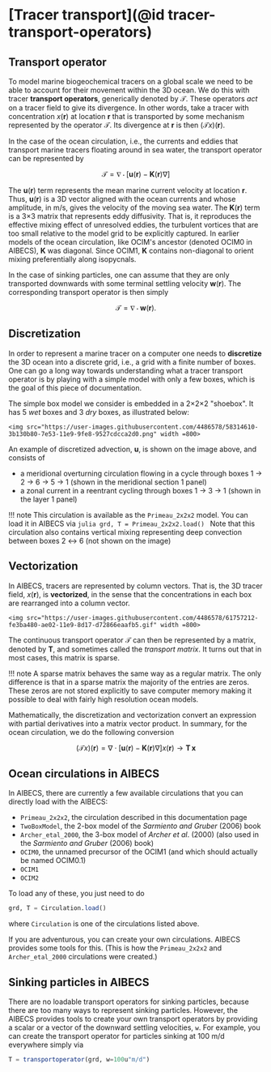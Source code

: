 # [Tracer transport](@id tracer-transport-operators)

## Transport operator

To model marine biogeochemical tracers on a global scale we need to be able to account for their movement within the 3D ocean.
We do this with tracer **transport operators**, generically denoted by $\mathcal{T}$.
These operators *act* on a tracer field to give its divergence.
In other words, take a tracer with concentration $x(\boldsymbol{r})$ at location $\boldsymbol{r}$ that is transported by some mechanism represented by the operator $\mathcal{T}$.
Its divergence at $\boldsymbol{r}$ is then $(\mathcal{T} x)(\boldsymbol{r})$.

In the case of the ocean circulation, i.e., the currents and eddies that transport marine tracers floating around in sea water, the transport operator can be represented by

$$\mathcal{T} = \nabla \cdot \left[ \boldsymbol{u}(\boldsymbol{r}) - \mathbf{K}(\boldsymbol{r}) \nabla \right]$$

The $\boldsymbol{u}(\boldsymbol{r})$ term represents the mean marine current velocity at location $\boldsymbol{r}$.
Thus, $\boldsymbol{u}(\boldsymbol{r})$ is a 3D vector aligned with the ocean currents and whose amplitude, in m/s, gives the velocity of the moving sea water.
The $\mathbf{K}(\boldsymbol{r})$ term is a 3×3 matrix that represents eddy diffusivity.
That is, it reproduces the effective mixing effect of unresolved eddies, the turbulent vortices that are too small relative to the model grid to be explicitly captured.
In earlier models of the ocean circulation, like OCIM's ancestor (denoted OCIM0 in AIBECS), $\mathbf{K}$ was diagonal.
Since OCIM1, $\mathbf{K}$ contains non-diagonal to orient mixing preferentially along isopycnals.

In the case of sinking particles, one can assume that they are only transported downwards with some terminal settling velocity $\boldsymbol{w}(\boldsymbol{r}).$
The corresponding transport operator is then simply

$$\mathcal{T} = \nabla \cdot \boldsymbol{w}(\boldsymbol{r}).$$

## Discretization

In order to represent a marine tracer on a computer one needs to **discretize** the 3D ocean into a discrete grid, i.e., a grid with a finite number of boxes.
One can go a long way towards understanding what a tracer transport operator is by playing with a simple model with only a few boxes, which is the goal of this piece of documentation.

The simple box model we consider is embedded in a 2×2×2 "shoebox".
It has 5 *wet* boxes and 3 *dry* boxes, as illustrated below:

```@raw html
<img src="https://user-images.githubusercontent.com/4486578/58314610-3b130b80-7e53-11e9-9fe8-9527cdcca2d0.png" width =800>
```

An example of discretized advection, $\boldsymbol{u}$, is shown on the image above, and consists of
- a meridional overturning circulation flowing in a cycle through boxes 1 → 2 → 6 → 5 → 1 (shown in the meridional section 1 panel)
- a zonal current in a reentrant cycling through boxes 1 → 3 → 1 (shown in the layer 1 panel)

!!! note
    This circulation is available as the `Primeau_2x2x2` model.
    You can load it in AIBECS via
    ```julia
    grd, T = Primeau_2x2x2.load()
    ```
    Note that this circulation also contains vertical mixing representing deep convection between boxes 2 ↔ 6 (not shown on the image)

## Vectorization

In AIBECS, tracers are represented by column vectors.
That is, the 3D tracer field, $x(\boldsymbol{r})$, is **vectorized**, in the sense that the concentrations in each box are rearranged into a column vector.

```@raw html
<img src="https://user-images.githubusercontent.com/4486578/61757212-fe3ba480-ae02-11e9-8d17-d72866eaafb5.gif" width =800>
```

The continuous transport operator $\mathcal{T}$ can then be represented by a matrix, denoted by $\mathbf{T}$, and sometimes called the *transport matrix*.
It turns out that in most cases, this matrix is sparse.

!!! note
    A sparse matrix behaves the same way as a regular matrix.
    The only difference is that in a sparse matrix the majority of the entries are zeros.
    These zeros are not stored explicitly to save computer memory making it possible to deal with fairly high resolution ocean models.

Mathematically, the discretization and vectorization convert an expression with partial derivatives into a matrix vector product.
In summary, for the ocean circulation, we do the following conversion

$$(\mathcal{T} x)(\boldsymbol{r}) = \nabla \cdot \left[ \boldsymbol{u}(\boldsymbol{r}) - \mathbf{K}(\boldsymbol{r}) \nabla \right] x(\boldsymbol{r}) \longrightarrow \mathbf{T} \, \boldsymbol{x}$$

## Ocean circulations in AIBECS

In AIBECS, there are currently a few available circulations that you can directly load with the AIBECS:

- `Primeau_2x2x2`, the circulation described in this documentation page
- `TwoBoxModel`, the 2-box model of the *Sarmiento and Gruber* (2006) book
- `Archer_etal_2000`, the 3-box model of *Archer et al*. (2000) (also used in the *Sarmiento and Gruber* (2006) book)
- `OCIM0`, the unnamed precursor of the OCIM1 (and which should actually be named OCIM0.1)
- `OCIM1`
- `OCIM2`

To load any of these, you just need to do

```julia
grd, T = Circulation.load()
```

where `Circulation` is one of the circulations listed above.

If you are adventurous, you can create your own circulations.
AIBECS provides some tools for this.
(This is how the `Primeau_2x2x2` and `Archer_etal_2000` circulations were created.)

## Sinking particles in AIBECS

There are no loadable transport operators for sinking particles, because there are too many ways to represent sinking particles.
However, the AIBECS provides tools to create your own transport operators by providing a scalar or a vector of the downward settling velocities, `w`.
For example, you can create the transport operator for particles sinking at 100 m/d everywhere simply via

```julia
T = transportoperator(grd, w=100u"m/d")
``` 
